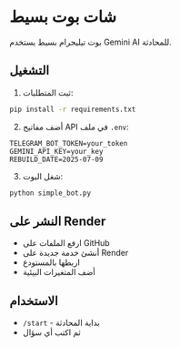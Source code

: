 # شات بوت بسيط

بوت تيليجرام بسيط يستخدم Gemini AI للمحادثة.

## التشغيل

1. ثبت المتطلبات:
```bash
pip install -r requirements.txt
```

2. أضف مفاتيح API في ملف `.env`:
```
TELEGRAM_BOT_TOKEN=your_token
GEMINI_API_KEY=your_key
REBUILD_DATE=2025-07-09
```

3. شغل البوت:
```bash
python simple_bot.py
```

## النشر على Render

- ارفع الملفات على GitHub
- أنشئ خدمة جديدة على Render
- اربطها بالمستودع
- أضف المتغيرات البيئية

## الاستخدام

- `/start` - بداية المحادثة
- ثم اكتب أي سؤال
